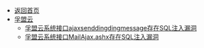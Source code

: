 - [返回首页](/)
- [孚盟云](孚盟云/)
  - [孚盟云系统接口ajaxsenddingdingmessage存在SQL注入漏洞](孚盟云/孚盟云系统接口ajaxsenddingdingmessage存在SQL注入漏洞.md)
  - [孚盟云系统接口MailAjax.ashx存在SQL注入漏洞](孚盟云/孚盟云系统接口MailAjax.ashx存在SQL注入漏洞.md)
